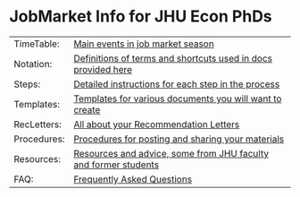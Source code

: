 # JobMarket Info for JHU Econ PhDs

|             |                                                                                                                                 |
|:------------|:--------------------------------------------------------------------------------------------------------------------------------|
| TimeTable:  | [Main events in job market season](https://llorracc.github.io/JobMarket/TimeTable)                                              |
| Notation:   | [Definitions of terms and shortcuts used in docs provided here](https://llorracc.github.io/JobMarket/Notation)                  |
| Steps:      | [Detailed instructions for each step in the process](https://llorracc.github.io/JobMarket/Steps)                                |
| Templates:  | [Templates for various documents you will want to create](https://github.com/llorracc/JobMarket/blob/main/Templates)            |
| RecLetters: | [All about your Recommendation Letters](https://llorracc.github.io/JobMarket/RecLetters)                                        |
| Procedures: | [Procedures for posting and sharing your materials](https://github.com/llorracc/JobMarket/blob/main/JobMarketProceduresHelp.md) |
| Resources:  | [Resources and advice, some from JHU faculty and former students](https://github.com/llorracc/JobMarket/blob/main/Resources)    |
| FAQ:        | [Frequently Asked Questions](https://llorracc.github.io/JobMarket/FAQ)                                                          |
